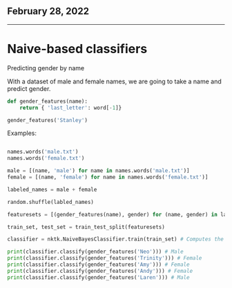 ## February 28, 2022

---

# Naive-based classifiers

Predicting gender by name

With a dataset of male and female names, we are going to take a name and predict gender. 

```python
def gender_features(name):
    return { 'last_letter': word[-1]}

gender_features('Stanley')
```

Examples:

```python

names.words('male.txt')
names.words('female.txt')

male = [(name, 'male') for name in names.words('male.txt')]
female = [(name, 'female') for name in names.words('female.txt')]

labeled_names = male + female

random.shuffle(labled_names)
```

```python
featuresets = [(gender_features(name), gender) for (name, gender) in labeled_names]

train_set, test_set = train_test_split(featuresets)

classifier = nktk.NaiveBayesClassifier.train(train_set) # Computes the percentage of names ending in letters by gender
```

```python
print(classifier.classify(gender_features('Neo'))) # Male
print(classifier.classify(gender_features('Trinity'))) # Female
print(classifier.classify(gender_features('Amy'))) # Female
print(classifier.classify(gender_features('Andy'))) # Female
print(classifier.classify(gender_features('Laren'))) # Male


```